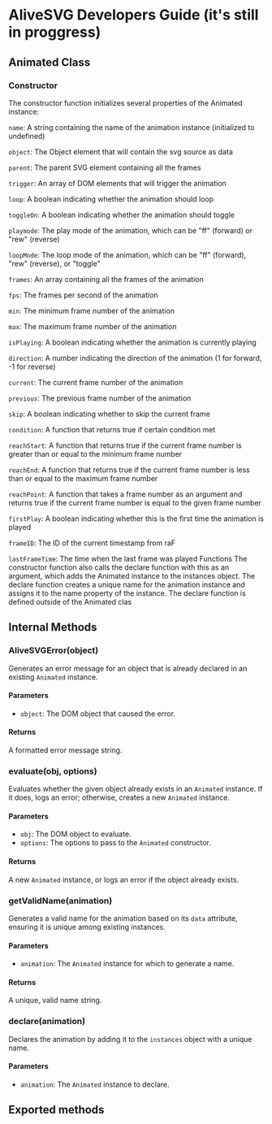 
# AliveSVG Developers Guide (it's still in proggress)

## Animated Class

### Constructor

The constructor function initializes several properties of the Animated instance:

`name`: A string containing the name of the animation instance (initialized to undefined)

`object`: The Object element that will contain the svg source as data

`parent`: The parent SVG element containing all the frames

`trigger`: An array of DOM elements that will trigger the animation

`loop`: A boolean indicating whether the animation should loop

`toggleOn`: A boolean indicating whether the animation should toggle

`playmode`: The play mode of the animation, which can be "ff" (forward) or "rew" (reverse)

`loopMode`: The loop mode of the animation, which can be "ff" (forward), "rew" (reverse), or "toggle"

`frames`: An array containing all the frames of the animation

`fps`: The frames per second of the animation

`min`: The minimum frame number of the animation

`max`: The maximum frame number of the animation

`isPlaying`: A boolean indicating whether the animation is currently playing

`direction`: A number indicating the direction of the animation (1 for forward, -1 for reverse)

`current`: The current frame number of the animation

`previous`: The previous frame number of the animation

`skip`: A boolean indicating whether to skip the current frame

`condition`: A function that returns true if certain condition met

`reachStart`: A function that returns true if the current frame number is greater than or equal to the minimum frame number

`reachEnd`: A function that returns true if the current frame number is less than or equal to the maximum frame number

`reachPoint`: A function that takes a frame number as an argument and returns true if the current frame number is equal to the given frame number

`firstPlay`: A boolean indicating whether this is the first time the animation is played

`frameID`: The ID of the current timestamp from raF

`lastFrameTime`: The time when the last frame was played
Functions
The constructor function also calls the declare function with this as an argument, which adds the Animated instance to the instances object. The declare function creates a unique name for the animation instance and assigns it to the name property of the instance. The declare function is defined outside of the Animated clas

## Internal Methods

### AliveSVGError(object)

Generates an error message for an object that is already declared in an existing `Animated` instance.

#### Parameters

- `object`: The DOM object that caused the error.

#### Returns

A formatted error message string.

### evaluate(obj, options)

Evaluates whether the given object already exists in an `Animated` instance. If it does, logs an error; otherwise, creates a new `Animated` instance.

#### Parameters

- `obj`: The DOM object to evaluate.
- `options`: The options to pass to the `Animated` constructor.

#### Returns

A new `Animated` instance, or logs an error if the object already exists.

### getValidName(animation)

Generates a valid name for the animation based on its `data` attribute, ensuring it is unique among existing instances.

#### Parameters

- `animation`: The `Animated` instance for which to generate a name.

#### Returns

A unique, valid name string.

### declare(animation)

Declares the animation by adding it to the `instances` object with a unique name.

#### Parameters

- `animation`: The `Animated` instance to declare.

## Exported methods
